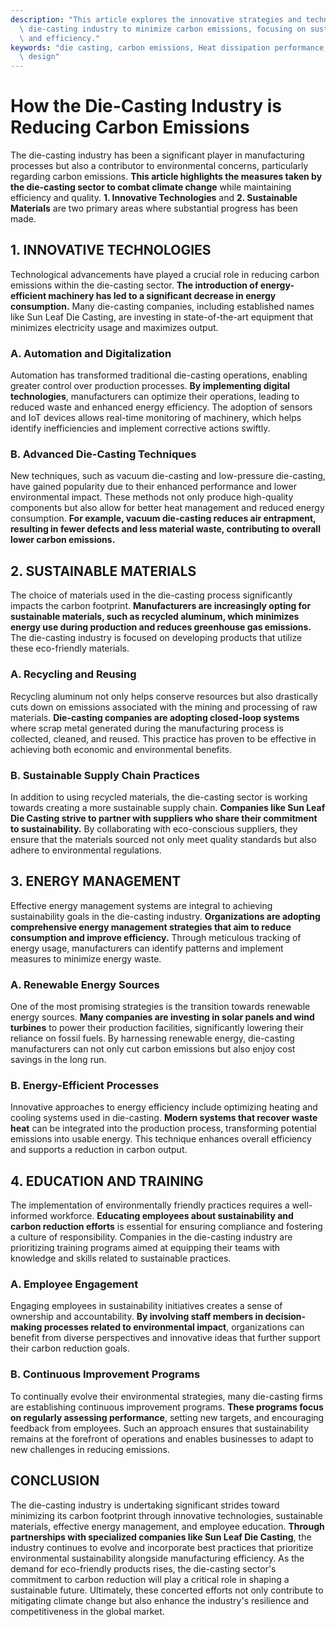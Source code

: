 ```yaml
---
description: "This article explores the innovative strategies and technologies implemented by the\
  \ die-casting industry to minimize carbon emissions, focusing on sustainability\
  \ and efficiency."
keywords: "die casting, carbon emissions, Heat dissipation performance, Heat dissipation optimization\
  \ design"
---
```

# How the Die-Casting Industry is Reducing Carbon Emissions

The die-casting industry has been a significant player in manufacturing processes but also a contributor to environmental concerns, particularly regarding carbon emissions. **This article highlights the measures taken by the die-casting sector to combat climate change** while maintaining efficiency and quality. **1. Innovative Technologies** and **2. Sustainable Materials** are two primary areas where substantial progress has been made.

## 1. INNOVATIVE TECHNOLOGIES

Technological advancements have played a crucial role in reducing carbon emissions within the die-casting sector. **The introduction of energy-efficient machinery has led to a significant decrease in energy consumption.** Many die-casting companies, including established names like Sun Leaf Die Casting, are investing in state-of-the-art equipment that minimizes electricity usage and maximizes output.

### A. Automation and Digitalization

Automation has transformed traditional die-casting operations, enabling greater control over production processes. **By implementing digital technologies**, manufacturers can optimize their operations, leading to reduced waste and enhanced energy efficiency. The adoption of sensors and IoT devices allows real-time monitoring of machinery, which helps identify inefficiencies and implement corrective actions swiftly.

### B. Advanced Die-Casting Techniques

New techniques, such as vacuum die-casting and low-pressure die-casting, have gained popularity due to their enhanced performance and lower environmental impact. These methods not only produce high-quality components but also allow for better heat management and reduced energy consumption. **For example, vacuum die-casting reduces air entrapment, resulting in fewer defects and less material waste, contributing to overall lower carbon emissions.**

## 2. SUSTAINABLE MATERIALS

The choice of materials used in the die-casting process significantly impacts the carbon footprint. **Manufacturers are increasingly opting for sustainable materials, such as recycled aluminum, which minimizes energy use during production and reduces greenhouse gas emissions.** The die-casting industry is focused on developing products that utilize these eco-friendly materials.

### A. Recycling and Reusing

Recycling aluminum not only helps conserve resources but also drastically cuts down on emissions associated with the mining and processing of raw materials. **Die-casting companies are adopting closed-loop systems** where scrap metal generated during the manufacturing process is collected, cleaned, and reused. This practice has proven to be effective in achieving both economic and environmental benefits.

### B. Sustainable Supply Chain Practices

In addition to using recycled materials, the die-casting sector is working towards creating a more sustainable supply chain. **Companies like Sun Leaf Die Casting strive to partner with suppliers who share their commitment to sustainability.** By collaborating with eco-conscious suppliers, they ensure that the materials sourced not only meet quality standards but also adhere to environmental regulations.

## 3. ENERGY MANAGEMENT

Effective energy management systems are integral to achieving sustainability goals in the die-casting industry. **Organizations are adopting comprehensive energy management strategies that aim to reduce consumption and improve efficiency.** Through meticulous tracking of energy usage, manufacturers can identify patterns and implement measures to minimize energy waste.

### A. Renewable Energy Sources

One of the most promising strategies is the transition towards renewable energy sources. **Many companies are investing in solar panels and wind turbines** to power their production facilities, significantly lowering their reliance on fossil fuels. By harnessing renewable energy, die-casting manufacturers can not only cut carbon emissions but also enjoy cost savings in the long run.

### B. Energy-Efficient Processes

Innovative approaches to energy efficiency include optimizing heating and cooling systems used in die-casting. **Modern systems that recover waste heat** can be integrated into the production process, transforming potential emissions into usable energy. This technique enhances overall efficiency and supports a reduction in carbon output.

## 4. EDUCATION AND TRAINING

The implementation of environmentally friendly practices requires a well-informed workforce. **Educating employees about sustainability and carbon reduction efforts** is essential for ensuring compliance and fostering a culture of responsibility. Companies in the die-casting industry are prioritizing training programs aimed at equipping their teams with knowledge and skills related to sustainable practices.

### A. Employee Engagement

Engaging employees in sustainability initiatives creates a sense of ownership and accountability. **By involving staff members in decision-making processes related to environmental impact**, organizations can benefit from diverse perspectives and innovative ideas that further support their carbon reduction goals.

### B. Continuous Improvement Programs

To continually evolve their environmental strategies, many die-casting firms are establishing continuous improvement programs. **These programs focus on regularly assessing performance**, setting new targets, and encouraging feedback from employees. Such an approach ensures that sustainability remains at the forefront of operations and enables businesses to adapt to new challenges in reducing emissions.

## CONCLUSION

The die-casting industry is undertaking significant strides toward minimizing its carbon footprint through innovative technologies, sustainable materials, effective energy management, and employee education. **Through partnerships with specialized companies like Sun Leaf Die Casting**, the industry continues to evolve and incorporate best practices that prioritize environmental sustainability alongside manufacturing efficiency. As the demand for eco-friendly products rises, the die-casting sector's commitment to carbon reduction will play a critical role in shaping a sustainable future. Ultimately, these concerted efforts not only contribute to mitigating climate change but also enhance the industry's resilience and competitiveness in the global market.
